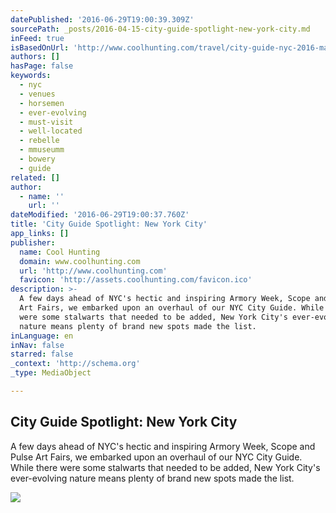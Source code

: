 ```yaml
---
datePublished: '2016-06-29T19:00:39.309Z'
sourcePath: _posts/2016-04-15-city-guide-spotlight-new-york-city.md
inFeed: true
isBasedOnUrl: 'http://www.coolhunting.com/travel/city-guide-nyc-2016-march'
authors: []
hasPage: false
keywords:
  - nyc
  - venues
  - horsemen
  - ever-evolving
  - must-visit
  - well-located
  - rebelle
  - mmuseumm
  - bowery
  - guide
related: []
author:
  - name: ''
    url: ''
dateModified: '2016-06-29T19:00:37.760Z'
title: 'City Guide Spotlight: New York City'
app_links: []
publisher:
  name: Cool Hunting
  domain: www.coolhunting.com
  url: 'http://www.coolhunting.com'
  favicon: 'http://assets.coolhunting.com/favicon.ico'
description: >-
  A few days ahead of NYC's hectic and inspiring Armory Week, Scope and Pulse
  Art Fairs, we embarked upon an overhaul of our NYC City Guide. While there
  were some stalwarts that needed to be added, New York City's ever-evolving
  nature means plenty of brand new spots made the list.
inLanguage: en
inNav: false
starred: false
_context: 'http://schema.org'
_type: MediaObject

---
```

<article style=""><h1>City Guide Spotlight: New York City</h1><p>A few days ahead of NYC's hectic and inspiring Armory Week, Scope and Pulse Art Fairs, we embarked upon an overhaul of our NYC City Guide. While there were some stalwarts that needed to be added, New York City's ever-evolving nature means plenty of brand new spots made the list.</p><img src="https://s3-us-west-2.amazonaws.com/the-grid-img/p/af7a9d273d9a3ad652d9db0e555c5988fb81d7ec.jpg" /></article>